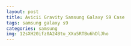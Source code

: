 ```yaml
---
layout: post
title: Avicii Gravity Samsung Galaxy S9 Case
tags: samsung galaxy s9
categories: samsung
img: 12sXH20ifz0A24Btu_XXu5RTBu6hDlJho
---
```

